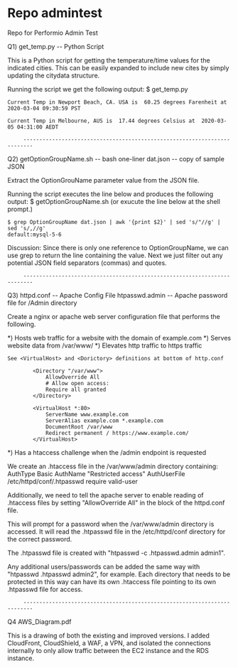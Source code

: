 # Repo admintest
Repo for Performio Admin Test

Q1)	get_temp.py  -- Python Script
	
This is a Python script for getting the temperature/time values for the indicated cities. This can be easily expanded to include new cites by simply 
updating the citydata structure. 

Running the script we get the following output:
	$ get_temp.py

	Current Temp in Newport Beach, CA. USA is  60.25 degrees Farenheit at  2020-03-04 09:30:59 PST

	Current Temp in Melbourne, AUS is  17.44 degrees Celsius at  2020-03-05 04:31:00 AEDT 

         -------------------------------------------------------------------------

Q2) 	getOptionGroupName.sh	-- bash one-liner
		dat.json				-- copy of sample JSON

Extract the OptionGrouName parameter value from the JSON file.

Running the script executes the line below and produces the following output:
	$ getOptionGroupName.sh (or exucute the line below at the shell prompt.)

	$ grep OptionGroupName dat.json | awk '{print $2}' | sed 's/"//g' | sed 's/,//g'
	default:mysql-5-6

Discussion: Since there is only one reference to OptionGroupName, we can use grep to return the line containing the value. Next we just filter out any
potential JSON field separators (commas) and quotes.

         -------------------------------------------------------------------------
		 
Q3)  httpd.conf   		-- Apache Config File
     htpasswd.admin   	-- Apache password file for /Admin directory

Create a nginx or apache web server configuration file that performs the following.

*) Hosts web traffic for a website with the domain of example.com
*) Serves website data from /var/www/
*) Elevates http traffic to https traffic

	See <VirtualHost> and <Dorictory> definitions at bottom of http.conf
	
			<Directory "/var/www">
				AllowOverride All
				# Allow open access:
				Require all granted
			</Directory>

			<VirtualHost *:80>
				ServerName www.example.com
				ServerAlias example.com *.example.com
				DocumentRoot /var/www
				Redirect permanent / https://www.example.com/
			</VirtualHost>


*) Has a htaccess challenge when the /admin endpoint is requested

We create an .htaccess file in the /var/www/admin directory containing:
	AuthType Basic
	AuthName "Restricted access"
	AuthUserFile /etc/httpd/conf/.htpasswd
	require valid-user

Additionally, we need to tell the apache server to enable reading of .htaccess files by setting "AllowOverride All" in the <Directory> block 
of the httpd.conf file.

This will prompt for a password when the /var/www/admin directory is accessed. It will read the .htpasswd file in the /etc/httpd/conf directory 
for the correct password.

The .htpasswd file is created with "htpasswd -c .htpasswd.admin admin1".

Any additional users/passwords can be added the same way with "htpasswd .htpasswd admin2", for example. Each directory that needs to be protected in this way can have its own
.htaccess file pointing to its own .htpasswd file for access.

         -------------------------------------------------------------------------
		 
Q4  AWS_Diagram.pdf

This is a drawing of both the existing and improved versions. I added CloudFront, CloudShield, a WAF, a VPN, and isolated the connections internally
to only allow traffic between the EC2 instance and the RDS instance.
 

	